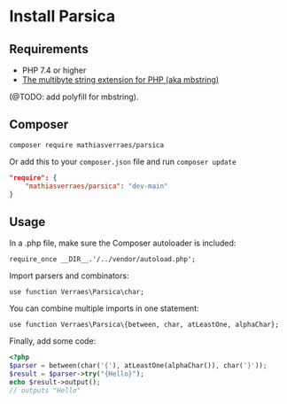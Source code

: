 # Install Parsica

## Requirements

- PHP 7.4 or higher
- [The multibyte string extension for PHP (aka mbstring)](https://www.php.net/manual/en/book.mbstring.php)

(@TODO: add polyfill for mbstring).

## Composer
 
`composer require mathiasverraes/parsica`

Or add this to your `composer.json` file and run `composer update` 

```json
"require": {
    "mathiasverraes/parsica": "dev-main"
}
```

## Usage

In a .php file, make sure the Composer autoloader is included:

`require_once __DIR__.'/../vendor/autoload.php';`

Import parsers and combinators:

`use function Verraes\Parsica\char;`

You can combine multiple imports in one statement: 

`use function Verraes\Parsica\{between, char, atLeastOne, alphaChar};`

Finally, add some code:

```php
<?php
$parser = between(char('{'), atLeastOne(alphaChar()), char('}'));
$result = $parser->try("{Hello}");
echo $result->output();
// outputs "Hello"
```

